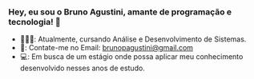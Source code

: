 ###  Hey, eu sou o Bruno Agustini, amante de programação e tecnologia! 👋

- 👨🏽‍💻: Atualmente, cursando Análise e Desenvolvimento de Sistemas.
- 📧: Contate-me no Email: brunopagustini@gmail.com 
- 💻: Em busca de um estágio onde possa aplicar meu conhecimento desenvolvido nesses anos de estudo.
